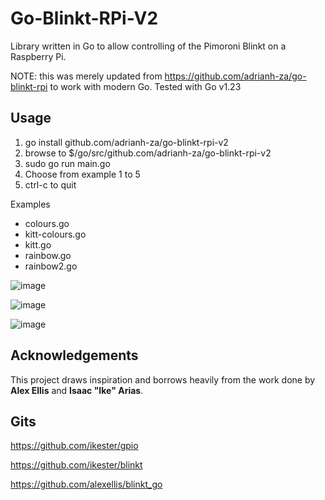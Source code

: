 # Go-Blinkt-RPi-V2

Library written in Go to allow controlling of the Pimoroni Blinkt on a Raspberry Pi.

NOTE: this was merely updated from https://github.com/adrianh-za/go-blinkt-rpi to work with modern Go.  Tested with Go v1.23

## Usage ##

1) go install github.com/adrianh-za/go-blinkt-rpi-v2
2) browse to $/go/src/github.com/adrianh-za/go-blinkt-rpi-v2
3) sudo go run main.go
4) Choose from example 1 to 5
5) ctrl-c to quit

Examples
* colours.go
* kitt-colours.go
* kitt.go
* rainbow.go
* rainbow2.go

![image](https://github.com/user-attachments/assets/81dc7fe9-fc0a-4b90-93ba-63003ac3a359)

![image](https://github.com/user-attachments/assets/454a4cad-4caa-4dc1-bcb3-28815a7ad3af)

![image](https://github.com/user-attachments/assets/885b7a97-372d-4b74-b26a-9d5f65f1b833)

## Acknowledgements ##

This project draws inspiration and borrows heavily from the work done by <b>Alex Ellis</b> and <b>Isaac "Ike" Arias</b>.



## Gits ##

https://github.com/ikester/gpio

https://github.com/ikester/blinkt

https://github.com/alexellis/blinkt_go
